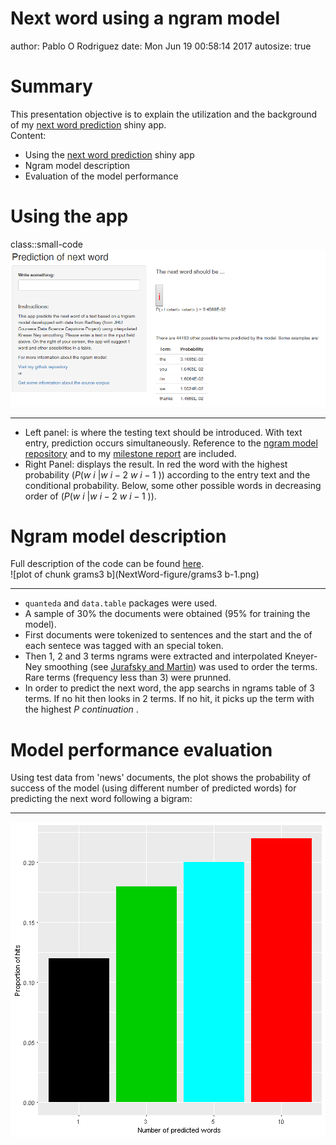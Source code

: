 Next word using a ngram model
========================================================
author: Pablo O Rodriguez
date: Mon Jun 19 00:58:14 2017
autosize: true


<style>

/* slide titles */
.reveal h3 { 
  color: blue;
}

/* text styles */
.reveal p {
    font-size: 30px;
}

/* code styles */
.reveal code {
    font-size: 20px;
}

/* ordered and unordered list styles */
.reveal ul, 
.reveal ol {
    font-size: 20px;
}

}
</style>

Summary
========================================================
This presentation objective is to explain the utilization and the background of my [next word prediction](https://porbm28.shinyapps.io/next_word_prediction/) shiny app.  
Content:
- Using the [next word prediction](https://porbm28.shinyapps.io/next_word_prediction/) shiny app  
- Ngram model description
- Evaluation of the model performance  


Using the app
========================================================
class::small-code
![alt text](nextWord.PNG)
***
- Left panel: is where the testing text should be introduced. With text entry, prediction occurs simultaneously. Reference to the [ngram model repository](https://github.com/pablorodrig16/JHUCapstoneProject) and to my [milestone report](https://rpubs.com/pablo_rodriguez/MilestoneReport) are included.  
- Right Panel: displays the result. In red the word with the highest probability $(P (w~i~|w~i-2~w~i-1~))$ according to the entry text and the conditional probability. Below, some other possible words in decreasing order of $(P (w~i~|w~i-2~w~i-1~))$.  

Ngram model description
========================================================
Full description of the code can be found [here](https://github.com/pablorodrig16/JHUCapstoneProject/blob/master/processing_ngram_models.md).   
![plot of chunk grams3 b](NextWord-figure/grams3 b-1.png)

***
- `quanteda` and `data.table` packages were used.  
- A sample of 30% the documents were obtained (95% for training the model).  
- First documents were tokenized to sentences and the start and the of each sentece was tagged with an special token.  
- Then 1, 2 and 3 terms ngrams were extracted and interpolated Kneyer-Ney smoothing (see [Jurafsky and Martin](https://web.stanford.edu/~jurafsky/slp3/)) was used to order the terms. Rare terms (frequency less than 3) were prunned.  
- In order to predict the next word, the app searchs in ngrams table of 3 terms. If no hit then looks in 2 terms. If no hit, it picks up the term with the highest $P~continuation~$.  


Model performance evaluation
========================================================

Using test data from 'news' documents, the plot shows the probability of success of the model (using different number of predicted words) for predicting the next word following a bigram:  
***
![plot of chunk unnamed-chunk-1](NextWord-figure/unnamed-chunk-1-1.png)
